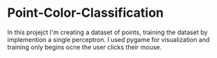 # Point-Color-Classification
In this projejct I'm creating a dataset of points, training the dataset by implemention a single perceptron. I used pygame for visualization and training only begins ocne the user clicks their mouse.

